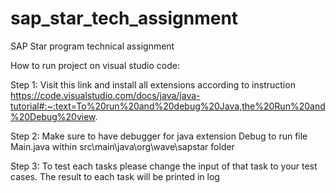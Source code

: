 # sap_star_tech_assignment
SAP Star program technical assignment

How to run project on visual studio code:

Step 1:
Visit this link and install all extensions according to instruction
https://code.visualstudio.com/docs/java/java-tutorial#:~:text=To%20run%20and%20debug%20Java,the%20Run%20and%20Debug%20view.

Step 2: 
Make sure to have debugger for java extension
Debug to run file Main.java within src\main\java\org\wave\sapstar folder

Step 3:
To test each tasks please change the input of that task to your test cases.
The result to each task will be printed in log
